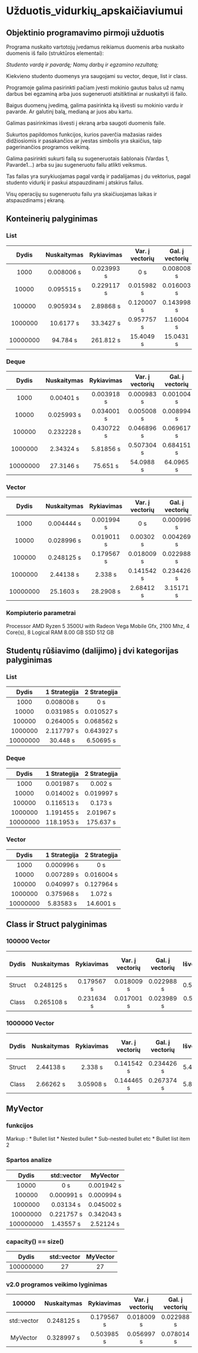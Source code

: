 # Užduotis_vidurkių_apskaičiaviumui
## Objektinio programavimo pirmoji užduotis

Programa nuskaito vartotojų įvedamus reikiamus duomenis arba nuskaito duomenis iš failo (struktūros elementai):

*Studento vardą ir pavardę;*
*Namų darbų ir egzamino rezultatą;*

Kiekvieno studento duomenys yra saugojami su vector, deque, list ir class.

Programoje galima pasirinkti pačiam įvesti mokinio gautus balus už namų darbus bei egzaminą arba juos sugeneruoti atsitiktinai ar nuskaityti iš failo.

Baigus duomenų įvedimą, galima pasirinkta ką išvesti su mokinio vardu ir pavarde. Ar galutinį balą, medianą ar juos abu kartu.

Galimas pasirinkimas išvesti į ekraną arba saugoti duomenis faile.

Sukurtos papildomos funkcijos, kurios paverčia mažasias raides didžiosiomis ir pasakančios ar įvestas simbolis yra skaičius, taip pagerinančios programos veikimą.

Galima pasirinkti sukurti failą su sugeneruotais šablonais (Vardas 1, Pavarde1...) arba su jau sugeneruotu failu atlikti veiksmus.

Tas failas yra surykiuojamas pagal vardą ir padalijamas į du vektorius, pagal studento vidurkį ir paskui atspauzdinami į atskirus failus.

Visų operacijų su sugeneruotu failu yra skaičiuojamas laikas ir atspauzdinams į ekraną.  

## Konteinerių palyginimas

### List

| Dydis   | Nuskaitymas  | Rykiavimas  | Var. į vectorių | Gal. į vectorių  | Išvedimas  | Visas Laikas |
| :-----: | :----------: | :---------: | :-------------: | :--------------: | :--------: | :----------: |
| 1000    | 0.008006 s   | 0.023993 s  | 0 s             | 0.008008 s       | 0.031998 s | 0.14845 s    |
| 10000   | 0.095515 s   | 0.229117 s  | 0.015982 s      | 0.016003 s       | 0.123235 s | 0.596497 s   |
| 100000  | 0.905934 s   | 2.89868 s   | 0.120007 s      | 0.143998 s       | 0.931028 s | 5.56415 s    |
| 1000000 | 10.6177 s    | 33.3427 s   | 0.957757 s      | 1.16004 s        | 9.79661 s  | 60.2546 s    |
| 10000000| 94.784 s     | 261.812 s   | 15.4049 s       | 15.0431 s        | 46.6084 s  | 491.497 s    |


### Deque

| Dydis   | Nuskaitymas  | Rykiavimas  | Var. į vectorių | Gal. į vectorių  | Išvedimas  | Visas Laikas |
| :-----: | :----------: | :---------: | :-------------: | :--------------: | :--------: | :----------: |
| 1000    | 0.00401 s    | 0.003918 s  | 0.000983 s      | 0.001004 s       | 0.015996 s | 0.034963 s   |
| 10000   | 0.025993 s   | 0.034001 s  | 0.005008 s      | 0.008994 s       | 0.071 s    | 0.20149 s    |
| 100000  | 0.232228 s   | 0.430722 s  | 0.046896 s      | 0.069617 s       | 0.778454 s | 1.98002 s    |
| 1000000 | 2.34324 s    | 5.81856 s   | 0.507304 s      | 0.684151 s       | 5.40436 s  | 18.8731 s    |
| 10000000| 27.3146 s    | 75.651 s    | 54.0988 s       | 64.0965 s        | 50.4134 s  | 491.823 s    |


### Vector

| Dydis   | Nuskaitymas  | Rykiavimas  | Var. į vectorių | Gal. į vectorių  | Išvedimas  | Visas Laikas |
| :-----: | :----------: | :---------: | :-------------: | :--------------: | :--------: | :----------: |
| 1000    | 0.004444 s   | 0.001994 s  | 0 s             | 0.000996 s       | 0.007998 s | 0.019446 s   |
| 10000   | 0.028996 s   | 0.019011 s  | 0.00302 s       | 0.004269 s       | 0.069998 s | 0.149881 s   |
| 100000  | 0.248125 s   | 0.179567 s  | 0.018009 s      | 0.022988 s       | 0.56943 s  | 1.17479 s    |
| 1000000 | 2.44138 s    | 2.338 s     | 0.141542 s      | 0.234426 s       | 5.47496 s  | 11.7498 s    |
| 10000000| 25.1603 s    | 28.2908 s   | 2.68412 s       | 3.15171 s        | 43.4153 s  | 114.673 s    |

### Kompiuterio parametrai

Processor	AMD Ryzen 5 3500U with Radeon Vega Mobile Gfx, 2100 Mhz, 4 Core(s), 8 Logical
RAM	8.00 GB 
SSD 512 GB

## Studentų rūšiavimo (dalijimo) į dvi kategorijas palyginimas

### List

| Dydis   | 1 Strategija  | 2 Strategija  |   
| :-----: | :-----------: | :-----------: |
| 1000    | 0.008008 s    | 0 s           |
| 10000   | 0.031985 s    | 0.010527 s    |
| 100000  | 0.264005 s    | 0.068562 s    |
| 1000000 | 2.117797 s    | 0.643927 s    |
| 10000000| 30.448  s     | 6.50695 s     |



### Deque

| Dydis   | 1 Strategija  | 2 Strategija  | 
| :-----: | :-----------: | :-----------: |
| 1000    | 0.001987 s    | 0.002 s       |
| 10000   | 0.014002 s    | 0.019997 s    |
| 100000  | 0.116513 s    | 0.173 s       |
| 1000000 | 1.191455 s    | 2.01967 s     |
| 10000000| 118.1953 s    | 175.637 s     |



### Vector

| Dydis   | 1 Strategija  | 2 Strategija  | 
| :-----: | :-----------: | :-----------: |
| 1000    | 0.000996 s    | 0 s           |
| 10000   | 0.007289 s    | 0.016004 s    |
| 100000  | 0.040997 s    | 0.127964 s    |
| 1000000 | 0.375968 s    | 1.072 s       |
| 10000000| 5.83583  s    | 14.6001 s     |

## Class ir Struct palyginimas

### 100000 Vector

| Dydis   | Nuskaitymas  | Rykiavimas  | Var. į vectorių | Gal. į vectorių  | Išvedimas  | Visas Laikas | Visas Laikas su -O1 | Visas Laikas su -O2 | Visas Laikas su -O3 |
| :-----: | :----------: | :---------: | :-------------: | :--------------: | :--------: | :----------: | :-----------------: | :-----------------: | :-----------------: |
| Struct  | 0.248125 s   | 0.179567 s  | 0.018009 s      | 0.022988 s       | 0.56943 s  | 1.17479 s    | 0.83338 s           | 0.774122 s          | 0.904723 s          |
| Class   | 0.265108 s   | 0.231634 s  | 0.017001 s      | 0.023989 s       | 0.578866 s | 1.26268 s    | 0.93736 s           | 0.890504 s          | 1.0453 s            |

### 1000000 Vector

| Dydis   | Nuskaitymas  | Rykiavimas  | Var. į vectorių | Gal. į vectorių  | Išvedimas  | Visas Laikas | Visas Laikas su -O1 | Visas Laikas su -O2 | Visas Laikas su -O3 |
| :-----: | :----------: | :---------: | :-------------: | :--------------: | :--------: | :----------: | :-----------------: | :-----------------: | :-----------------: |
| Struct  | 2.44138 s    | 2.338 s     | 0.141542 s      | 0.234426 s       | 5.47496 s  | 11.7498 s    | 8.20266 s           | 8.82027 s           | 9.67858 s           |
| Class   | 2.66262 s    | 3.05908 s   | 0.144465 s      | 0.267374 s       | 5.80229 s  | 13.0283 s    | 10.9506 s           | 10.662 s            | 10.3665 s           |


## MyVector

### funkcijos

 Markup : * Bullet list
              * Nested bullet
                  * Sub-nested bullet etc
          * Bullet list item 2


### Spartos analize

| Dydis   | std::vector   |   MyVector    | 
| :-----: | :-----------: | :-----------: |
| 10000   | 0 s           | 0.001942 s    |
| 100000  | 0.000991 s    | 0.000994 s    |
| 1000000 | 0.03134 s     | 0.045002 s    |
| 10000000| 0.221757 s    | 0.342043 s    |
|100000000| 1.43557 s     | 2.52124 s     |

### capacity() == size()

| Dydis   | std::vector   |   MyVector    |
| :-----: | :-----------: | :-----------: |
|100000000|      27       |       27      |

### v2.0 programos veikimo lyginimas

|   100000  | Nuskaitymas  | Rykiavimas  | Var. į vectorių | Gal. į vectorių  | Išvedimas  | Visas Laikas |
| :-------: | :----------: | :---------: | :-------------: | :--------------: | :--------: | :----------: |
|std::vector| 0.248125 s   | 0.179567 s  | 0.018009 s      | 0.022988 s       | 0.56943 s  | 1.17479 s    |
| MyVector  | 0.328997 s   | 0.503985 s  | 0.056997 s      | 0.078014 s       | 0.613983 s | 1.88006 s    |


